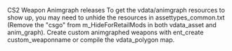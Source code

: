 CS2 Weapon Animgraph releases
To get the vdata/animgraph resources to show up, you may need to unhide the resources in assettypes_common.txt (Remove the "csgo" from m_HideForRetailMods in both vdata_asset and anim_graph).
Create custom animgraphed weapons with ent_create custom_weaponname or compile the vdata_polygon map.
